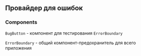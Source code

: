 ## Провайдер для ошибок

### Components

`BugButton` - компонент для тестирования `ErrorBoundary`

`ErrorBoundary` - общий компонент-предохранитель для всего приложения
